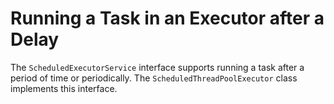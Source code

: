 # Running a Task in an Executor after a Delay

The `ScheduledExecutorService` interface supports running a task after a period of time or periodically. 
The `ScheduledThreadPoolExecutor` class implements this interface.

